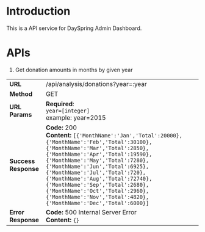 # Introduction

This is a API service for DaySpring Admin Dashboard.

# APIs

1. Get donation amounts in months by given year

| | |
|-|-|
| **URL** | /api/analysis/donations?year=:year |
| **Method** | GET |
| **URL Params** | **Required**: <br> `year=[integer]` <br> example: year=2015 |
| **Success Response** | **Code:** 200 <br> **Content:** `[{'MonthName':'Jan','Total':20000},{'MonthName':'Feb','Total':30100},{'MonthName':'Mar','Total':2850},{'MonthName':'Apr','Total':19590},{'MonthName':'May','Total':7280},{'MonthName':'Jun','Total':6925},{'MonthName':'Jul','Total':720},{'MonthName':'Aug','Total':72740},{'MonthName':'Sep','Total':2680},{'MonthName':'Oct','Total':2960},{'MonthName':'Nov','Total':4820},{'MonthName':'Dec','Total':6000}]` |
| **Error Response** | **Code:** 500 Internal Server Error <br> **Content:** `{}` |

